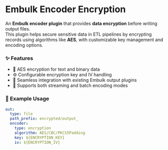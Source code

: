 # Embulk Encoder Encryption

An **Embulk encoder plugin** that provides **data encryption** before writing output files.  
This plugin helps secure sensitive data in ETL pipelines by encrypting records using algorithms like **AES**, with customizable key management and encoding options.

### ✨ Features
- 🔐 AES encryption for text and binary data  
- ⚙️ Configurable encryption key and IV handling  
- 🧩 Seamless integration with existing Embulk output plugins  
- 💾 Supports both streaming and batch encoding modes  

### 🧰 Example Usage
```yaml
out:
  type: file
  path_prefix: encrypted/output_
  encoder:
    type: encryption
    algorithm: AES/CBC/PKCS5Padding
    key: ${ENCRYPTION_KEY}
    iv: ${ENCRYPTION_IV}
```
